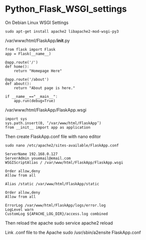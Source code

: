 # Python_Flask_WSGI_settings
On Debian Linux WSGI Settings

	sudo apt-get install apache2 libapache2-mod-wsgi-py3

/var/www/html/FlaskApp/__init__.py
```
from flask import Flask
app = Flask(__name__)

@app.route('/')
def home():
	return "Homepage Here"

@app.route('/about')
def about():
	return "About page is here."
	
if __name__=="__main__":
	app.run(debug=True)
```

/var/www/html/FlaskApp/FlaskApp.wsgi

	import sys
	sys.path.insert(0, ‘/var/www/html/FlaskApp’)
	from __init__ import app as application
	
Then create FlaskApp.conf file with nano editor

	sudo nano /etc/apache2/sites-available/FlaskApp.conf

	ServerName 192.168.0.127
	ServerAdmin youemail@email.com
	WSGIScriptAlias / /var/www/html/FlaskApp/FlaskApp.wsgi

	Order allow,deny
	Allow from all

	Alias /static /var/www/html/FlaskApp/static

	Order allow,deny
	Allow from all

	ErrorLog /var/www/html/FlaskApp/logs/error.log
	LogLevel warn
	CustomLog ${APACHE_LOG_DIR}/access.log combined
	
Then reload the apache
	sudo service apache2 reload

Link .conf file to the Apache
	sudo /usr/sbin/a2ensite FlaskApp.conf
